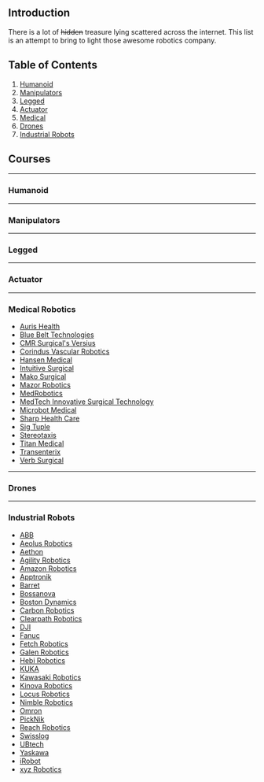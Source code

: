 

Introduction
------------

There is a lot of ~~hidden~~ treasure lying scattered across the internet. This list is an attempt to bring to light those awesome robotics company.

Table of Contents
-----------------

1. [Humanoid](https://github.com/ajaygunalan/Robotics-Company#humanoid)
2. [Manipulators](https://github.com/ajaygunalan/Robotics-Company#manipulators)
3. [Legged](https://github.com/ajaygunalan/Robotics-Company#legged)
3. [Actuator](https://github.com/ajaygunalan/Robotics-Company#actuator)
5. [Medical](https://github.com/ajaygunalan/Robotics-Company#medical)
6. [Drones](https://github.com/ajaygunalan/Robotics-Company#drones)
7. [Industrial Robots](https://github.com/ajaygunalan/Robotics-Company#industrial-robots)


Courses
-------

--------
### Humanoid

--------
### Manipulators

--------
### Legged

--------
### Actuator

--------
### Medical Robotics

* [Auris Health]()
* [Blue Belt Technologies]()
* [CMR Surgical's Versius]()
* [Corindus Vascular Robotics]()
* [Hansen Medical]()
* [Intuitive Surgical]()
* [Mako Surgical]()
* [Mazor Robotics]()
* [MedRobotics]()
* [MedTech Innovative Surgical Technology]()
* [Microbot Medical]()
* [Sharp Health Care]()
* [Sig Tuple]()
* [Stereotaxis]()
* [Titan Medical]()
* [Transenterix]()
* [Verb Surgical]()

--------
### Drones

--------
### Industrial Robots

* [ABB](https://new.abb.com/)
* [Aeolus Robotics](https://aeolusbot.com/)
* [Aethon](https://aethon.com/)
* [Agility Robotics](http://www.agilityrobotics.com/)
* [Amazon Robotics](https://www.amazonrobotics.com/)
* [Apptronik](https://apptronik.com/)
* [Barret](https://www.barrett.com/)
* [Bossanova](https://www.bossanova.com/)
* [Boston Dynamics](https://www.bostondynamics.com/)
* [Carbon Robotics](https://carbon.ai/)
* [Clearpath Robotics](https://clearpathrobotics.com/)
* [DJI](https://www.dji.com/)
* [Fanuc](https://www.fanuc.com/)
* [Fetch Robotics](https://fetchrobotics.com/)
* [Galen Robotics](http://www.galenrobotics.com/)
* [Hebi Robotics](https://www.hebirobotics.com/)
* [KUKA](https://www.kuka.com/en-in)
* [Kawasaki Robotics](https://robotics.kawasaki.com/en1/index.html?language_id=4)
* [Kinova Robotics](https://www.kinovarobotics.com/en)
* [Locus Robotics](https://www.locusrobotics.com/)
* [Nimble Robotics](https://nimble.ai/)
* [Omron](https://robotics.omron.com/home/?region=us)
* [PickNik](https://picknik.ai/)
* [Reach Robotics](https://reachrobotics.com/)
* [Swisslog](https://www.swisslog.com/)
* [UBtech](https://ubtrobot.com/)
* [Yaskawa](https://www.yaskawa.com/)
* [iRobot](https://irobot.in/)
* [xyz Robotics](https://www.xyzrobotics.ai/)




